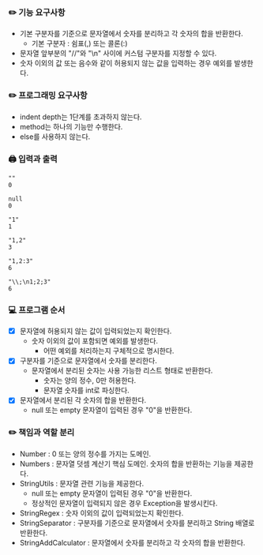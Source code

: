 ### ✏️ 기능 요구사항

- 기본 구분자를 기준으로 문자열에서 숫자를 분리하고 각 숫자의 합을 반환한다.
    - 기본 구분자 : 쉼표(,) 또는 콜론(:)
- 문자열 앞부분의 "//"와 "\n" 사이에 커스텀 구분자를 지정할 수 있다.
- 숫자 이외의 값 또는 음수와 같이 허용되지 않는 값을 입력하는 경우 예외를 발생한다.

### ✏️ 프로그래밍 요구사항

- indent depth는 1단계를 초과하지 않는다.
- method는 하나의 기능만 수행한다.
- else를 사용하지 않는다.

### 🖨️ 입력과 출력

```
""
0

null
0

"1"
1

"1,2"
3

"1,2:3"
6

"\\;\n1;2;3"
6
```

### 💻 프로그램 순서

- [x] 문자열에 허용되지 않는 값이 입력되었는지 확인한다.
    - 숫자 이외의 값이 포함되면 예외를 발생한다.
        - 어떤 예외를 처리하는지 구체적으로 명시한다.
- [x] 구분자를 기준으로 문자열에서 숫자를 분리한다.
    - 문자열에서 분리된 숫자는 사용 가능한 리스트 형태로 반환한다.
        - 숫자는 양의 정수, 0만 허용한다.
        - 문자열 숫자를 int로 파싱한다.
- [x] 문자열에서 분리된 각 숫자의 합을 반환한다.
    - null 또는 empty 문자열이 입력된 경우 "0"을 반환한다.


### ✏️ 책임과 역할 분리

- Number : 0 또는 양의 정수를 가지는 도메인.
- Numbers : 문자열 덧셈 계산기 핵심 도메인. 숫자의 합을 반환하는 기능을 제공한다.
- StringUtils : 문자열 관련 기능을 제공한다.
    - null 또는 empty 문자열이 입력된 경우 "0"을 반환한다.
    - 정상적인 문자열이 입력되지 않은 경우 Exception을 발생시킨다.
- StringRegex : 숫자 이외의 값이 입력되었는지 확인한다.
- StringSeparator : 구분자를 기준으로 문자열에서 숫자를 분리하고 String 배열로 반환한다.
- StringAddCalculator : 문자열에서 숫자를 분리하고 각 숫자의 합을 반환한다.
